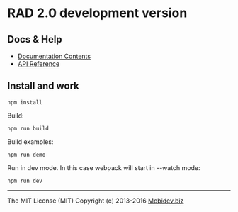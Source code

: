 # RAD 2.0 development version

## Docs & Help
* [Documentation Contents](docs/contents.md)
* [API Reference](docs/API.md)

## Install and work

```
npm install
```

Build:

```
npm run build
```

Build examples:
```
npm run demo
```

Run in dev mode. In this case webpack will start in --watch mode:
```
npm run dev
```

---

The MIT License (MIT)
Copyright (c) 2013-2016 [Mobidev.biz](https://mobidev.biz/)
